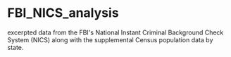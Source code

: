 # FBI_NICS_analysis
excerpted data from the FBI's National Instant Criminal Background Check System (NICS) along with the supplemental Census population data by state.
